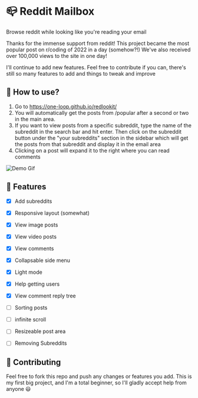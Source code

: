 # 📪 Reddit Mailbox
Browse reddit while looking like you're reading your email

Thanks for the immense support from reddit! This project became the most popular post on r/coding of 2022 in a day (somehow?!) We've also received over 100,000 views to the site in one day!

I'll continue to add new features. Feel free to contribute if you can, there's still so many features to add and things to tweak and improve

## 📌 How to use?
1. Go to https://one-loop.github.io/redlookit/
2. You will automatically get the posts from /popular after a second or two in the main area.
3. If you want to view posts from a specific subreddit, type the name of the subreddit in the search bar and hit enter. Then click on the subreddit button under the "your subreddits" section in the sidebar which will get the posts from that subreddit and display it in the email area
4. Clicking on a post will expand it to the right where you can read comments

![Demo Gif](https://github.com/one-loop/one-loop.github.io/blob/main/Assets/Outlook%20Demo.gif?raw=true)


## 📕 Features
- [x] Add subreddits
- [x] Responsive layout (somewhat)
- [x] View image posts
- [x] View video posts
- [x] View comments
- [x] Collapsable side menu
- [x] Light mode
- [x] Help getting users
- [x] View comment reply tree
- [ ] Sorting posts
- [ ] infinite scroll
- [ ] Resizeable post area
- [ ] Removing Subreddits


## 💙 Contributing
Feel free to fork this repo and push any changes or features you add. This is my first big project, and I'm a total beginner, so I'll gladly accept help from anyone 😃
